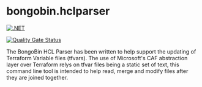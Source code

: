 # bongobin.hclparser

[![.NET](https://github.com/binarysenator/bongobin.hclparser/actions/workflows/dotnet.yml/badge.svg?branch=main)](https://github.com/binarysenator/bongobin.hclparser/actions/workflows/dotnet.yml)

[![Quality Gate Status](https://sonarcloud.io/api/project_badges/measure?project=binarysenator_bongobin.hclparser&metric=alert_status)](https://sonarcloud.io/summary/new_code?id=binarysenator_bongobin.hclparser)

The BongoBin HCL Parser has been written to help support the updating of Terraform Variable files (tfvars).
The use of Microsoft's CAF abstraction layer over Terraform relys on tfvar files being a static set of text, this command line tool is intended to help read, merge and modify files after they are joined together.
